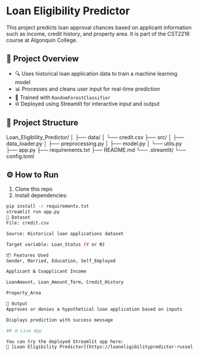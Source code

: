# Loan Eligibility Predictor

This project predicts loan approval chances based on applicant information such as income, credit history, and property area. It is part of the CST2216 course at Algonquin College.

## 🎯 Project Overview

- 🔍 Uses historical loan application data to train a machine learning model
- 📊 Processes and cleans user input for real-time prediction
- 🧠 Trained with `RandomForestClassifier`
- 🌐 Deployed using Streamlit for interactive input and output

## 📁 Project Structure

Loan_Eligibility_Predictor/
│
├── data/
│ └── credit.csv
├── src/
│ ├── data_loader.py
│ ├── preprocessing.py
│ ├── model.py
│ └── utils.py
├── app.py
├── requirements.txt
├── README.md
└── .streamlit/
└── config.toml


## ⚙️ How to Run

1. Clone this repo  
2. Install dependencies:

```bash
pip install -r requirements.txt
streamlit run app.py
📘 Dataset
File: credit.csv

Source: Historical loan applications dataset

Target variable: Loan_Status (Y or N)

📦 Features Used
Gender, Married, Education, Self_Employed

Applicant & Coapplicant Income

LoanAmount, Loan_Amount_Term, Credit_History

Property_Area

📌 Output
Approves or denies a hypothetical loan application based on inputs

Displays prediction with success message

## 🌐 Live App

You can try the deployed Streamlit app here:  
🔗 [Loan Eligibility Predictor](https://loaneligibilitypredictor-russel.streamlit.app/)
